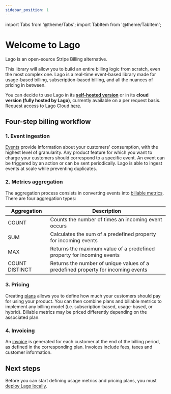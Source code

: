 ```yaml
---
sidebar_position: 1
---
```


import Tabs from '@theme/Tabs';
import TabItem from '@theme/TabItem';


# Welcome to Lago
Lago is an open-source Stripe Billing alternative.

This library will allow you to build an entire billing logic from scratch, even the most complex one. Lago is a real-time event-based library made for usage-based billing, subscription-based billing, and all the nuances of pricing in between.

You can decide to use Lago in its **[self-hosted version](./self-hosting/docker)** or in its **cloud version (fully hosted by Lago)**, currently available on a per request basis. Request access to Lago Cloud [here](https://pktz41848np.typeform.com/to/t4boMDXm).

## Four-step billing workflow

### 1. Event ingestion
[Events](./ingesting-events) provide information about your customers' consumption, with the highest level of granularity. Any product feature for which you want to charge your customers should correspond to a specific event. An event can be triggered by an action or can be sent periodically. Lago is able to ingest events at scale while preventing duplicates.

### 2. Metrics aggregation
The aggregation process consists in converting events into [billable metrics](./billable-metrics/overview). There are four aggregation types:

| Aggregation    | Description                                                                      |
| -------------- | -------------------------------------------------------------------------------- |
| COUNT          | Counts the number of times an incoming event occurs                              |
| SUM            | Calculates the sum of a predefined property for incoming events                  |
| MAX            | Returns the maximum value of a predefined property for incoming events           |
| COUNT DISTINCT | Returns the number of unique values of a predefined property for incoming events |

### 3. Pricing
Creating [plans](./plans/overview) allows you to define how much your customers should pay for using your product. You can then combine plans and billable metrics to implement any billing model (i.e. subscription-based, usage-based, or hybrid). Billable metrics may be priced differently depending on the associated plan.

### 4. Invoicing
An [invoice](./invoicing/overview) is generated for each customer at the end of the billing period, as defined in the corresponding plan. Invoices include fees, taxes and customer information.

## Next steps
Before you can start defining usage metrics and pricing plans, you must [deploy Lago locally](./self-hosting/docker).
